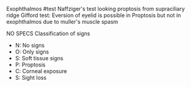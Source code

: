 Exophthalmos #test 
	Naffziger's test looking proptosis from supraciliary ridge
	Gifford test: Eversion of eyelid is possible in Proptosis but not in exophthalmos due to muller's muscle spasm

NO SPECS Classification of signs
- N: No signs
- O: Only signs
- S: Soft tissue signs
- P: Proptosis
- C: Corneal exposure
- S: Sight loss